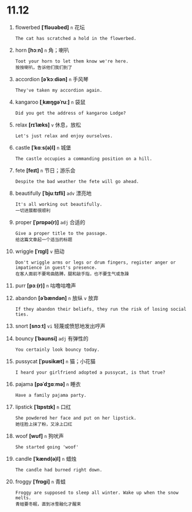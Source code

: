 # 11.12

1. flowerbed **[ˈfləʊəbed]** `n` 花坛

   ```
   The cat has scratched a hold in the flowerbed.

   ```

2. horn **[hɔːn]** `n` 角；喇叭

   ```
   Toot your horn to let them know we're here.
   按按喇叭，告诉他们我们到了
   ```

3. accordion **[əˈkɔːdiən]** `n` 手风琴

   ```
   They've taken my accordion again.

   ```

4. kangaroo **[ˌkæŋɡəˈruː]** `n` 袋鼠

   ```
   Did you get the address of kangaroo Lodge?

   ```

5. relax **[rɪˈlæks]** `v` 休息，放松

   ```
   Let's just relax and enjoy ourselves.

   ```

6. castle **[ˈkɑːs(ə)l]** `n` 城堡

   ```
   The castle occupies a commanding position on a hill.

   ```

7. fete **[feɪt]** `n` 节日；游乐会

   ```
   Despite the bad weather the fete will go ahead.

   ```

8. beautifully **[ˈbjuːtɪfli]** `adv` 漂亮地

   ```
   It's all working out beautifully.
   一切进展都很顺利
   ```

9. proper **[ˈprɒpə(r)]** `adj` 合适的

   ```
   Give a proper title to the passage.
   给这篇文章起一个适当的标题
   ```

10. wriggle **[ˈrɪɡl]** `v` 扭动

    ```
    Don't wriggle arms or legs or drum fingers, register anger or impatience in guest's presence.
    在客人面前不要弯曲胳膊，腿和敲手指，也不要生气或急躁
    ```

11. purr **[pɜː(r)]** `n` 咕噜咕噜声

12. abandon **[əˈbændən]** `n` 放纵 `v` 放弃

    ```
    If they abandon their beliefs, they run the risk of losing social ties.

    ```

13. snort **[snɔːt]** `vi` 轻蔑或愤怒地发出哼声

14. bouncy **[ˈbaʊnsi]** `adj` 有弹性的

    ```
    You certainly look bouncy today.

    ```

15. pussycat **[ˈpʊsikæt]** `n` 猫；小花猫

    ```
    I heard your girlfriend adopted a pussycat, is that true?

    ```

16. pajama **[pəˈdʒɑːmə]** `n` 睡衣

    ```
    Have a family pajama party.

    ```

17. lipstick **[ˈlɪpstɪk]** `n` 口红

    ```
    She powdered her face and put on her lipstick.
    她往脸上抹了粉，又涂上口红
    ```

18. woof **[wʊf]** `n` 狗吠声

    ```
    She started going 'woof'

    ```

19. candle **[ˈkænd(ə)l]** `n` 蜡烛

    ```
    The candle had burned right down.

    ```

20. froggy **[ˈfrɒɡi]** `n` 青蛙
    ```
    Froggy are supposed to sleep all winter. Wake up when the snow melts.
    青蛙要冬眠，直到冰雪融化才醒来
    ```
